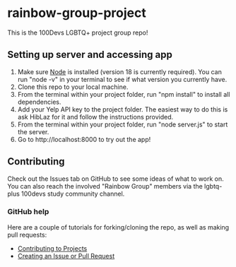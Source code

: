# rainbow-group-project
This is the 100Devs LGBTQ+ project group repo!

## Setting up server and accessing app
1. Make sure [Node](https://nodejs.org/en/) is installed (version 18 is currently required). You can run "node -v" in your terminal to see if what version you currently have.
2. Clone this repo to your local machine.
3. From the terminal within your project folder, run "npm install" to install all dependencies.
4. Add your Yelp API key to the project folder. The easiest way to do this is ask HibLaz for it and follow the instructions provided.
5. From the terminal within your project folder, run "node server.js" to start the server.
6. Go to http://localhost:8000 to try out the app!

## Contributing
Check out the Issues tab on GitHub to see some ideas of what to work on. You can also reach the involved "Rainbow Group" members via the lgbtq-plus 100devs study community channel.

### GitHub help
Here are a couple of tutorials for forking/cloning the repo, as well as making pull requests:
- [Contributing to Projects](https://docs.github.com/en/get-started/quickstart/contributing-to-projects)
- [Creating an Issue or Pull Request](https://docs.github.com/en/desktop/contributing-and-collaborating-using-github-desktop/working-with-your-remote-repository-on-github-or-github-enterprise/creating-an-issue-or-pull-request)
